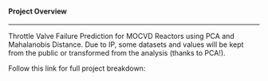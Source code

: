 #### Project Overview
___
Throttle Valve Failure Prediction for MOCVD Reactors using PCA and Mahalanobis Distance. Due to IP, some datasets and values will be kept from the public or transformed from the analysis (thanks to PCA!).

Follow this link for full project breakdown: